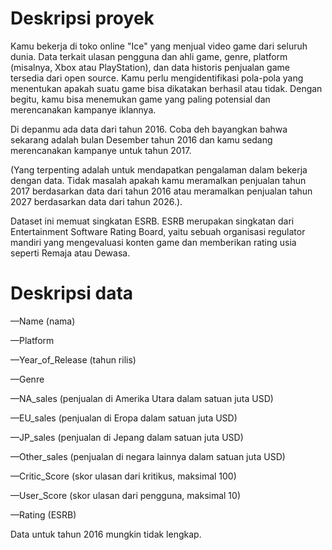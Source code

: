 # Deskripsi proyek
Kamu bekerja di toko online "Ice" yang menjual video game dari seluruh dunia. Data terkait ulasan pengguna dan ahli game, genre, platform (misalnya, Xbox atau PlayStation), dan data historis penjualan game tersedia dari open source. 
Kamu perlu mengidentifikasi pola-pola yang menentukan apakah suatu game bisa dikatakan berhasil atau tidak. Dengan begitu, kamu bisa menemukan game yang paling potensial dan merencanakan kampanye iklannya.

Di depanmu ada data dari tahun 2016. Coba deh bayangkan bahwa sekarang adalah bulan Desember tahun 2016 dan kamu sedang merencanakan kampanye untuk tahun 2017. 

(Yang terpenting adalah untuk mendapatkan pengalaman dalam bekerja dengan data. Tidak masalah apakah kamu meramalkan penjualan tahun 2017 berdasarkan data dari tahun 2016 atau meramalkan penjualan tahun 2027 berdasarkan data dari tahun 2026.).

Dataset ini memuat singkatan ESRB. ESRB merupakan singkatan dari Entertainment Software Rating Board, yaitu sebuah organisasi regulator mandiri yang mengevaluasi konten game dan memberikan rating usia seperti Remaja atau Dewasa.

# Deskripsi data
—Name (nama) 

—Platform 

—Year_of_Release (tahun rilis) 

—Genre 

—NA_sales (penjualan di Amerika Utara dalam satuan juta USD) 

—EU_sales (penjualan di Eropa dalam satuan juta USD) 

—JP_sales (penjualan di Jepang dalam satuan juta USD) 

—Other_sales (penjualan di negara lainnya dalam satuan juta USD) 

—Critic_Score (skor ulasan dari kritikus, maksimal 100) 

—User_Score (skor ulasan dari pengguna, maksimal 10) 

—Rating (ESRB)

Data untuk tahun 2016 mungkin tidak lengkap.
